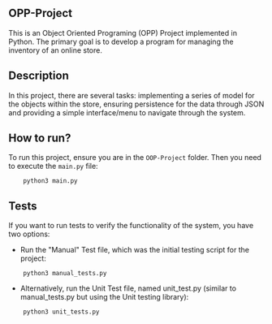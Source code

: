 ## OPP-Project

This is an Object Oriented Programing (OPP) Project implemented in Python. The primary goal is to develop a program for managing the inventory of an online store.

## Description

In this project, there are several tasks: implementing a series of model for the objects within the store, ensuring persistence for the data through JSON and providing a simple interface/menu to navigate through the system.

## How to run? 

To run this project, ensure you are in the ```OOP-Project``` folder. Then you need to execute the ```main.py``` file:

```
    python3 main.py
```

## Tests

If you want to run tests to verify the functionality of the system, you have two options:


- Run the "Manual" Test file, which was the initial testing script for the project:
``` 
    python3 manual_tests.py
```

- Alternatively, run the Unit Test file, named unit_test.py (similar to manual_tests.py but using the Unit testing library):
```
    python3 unit_tests.py
```

